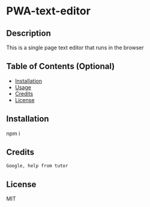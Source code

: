 # PWA-text-editor

## Description
This is a single page text editor that runs in the browser

## Table of Contents (Optional)
    
- [Installation](#installation)
- [Usage](#usage)
- [Credits](#credits)
- [License](#license)
    
## Installation
npm i

## Credits
    Google, help from tutor   

## License

MIT
